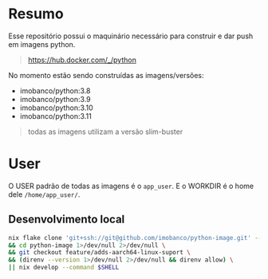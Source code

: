 # Resumo
Esse repositório possui o maquinário necessário para construir e dar push em imagens python.

> https://hub.docker.com/_/python

No momento estão sendo construídas as imagens/versões:
- imobanco/python:3.8
- imobanco/python:3.9
- imobanco/python:3.10
- imobanco/python:3.11

> todas as imagens utilizam a versão slim-buster

# User
O USER padrão de todas as imagens é o `app_user`. 
E o WORKDIR é o home dele `/home/app_user/`.


## Desenvolvimento local


```bash 
nix flake clone 'git+ssh://git@github.com/imobanco/python-image.git' --dest python-image \
&& cd python-image 1>/dev/null 2>/dev/null \
&& git checkout feature/adds-aarch64-linux-suport \
&& (direnv --version 1>/dev/null 2>/dev/null && direnv allow) \
|| nix develop --command $SHELL
```
